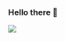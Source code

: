 ### Hello there 👋 
   
<a href="mailto:mainblnk@protonmail.com" target="_blank">
<img src="https://img.shields.io/badge/mainblnk@protonmail.com-purple?style=flat-roundedrectangle&logo=Gmail&logoColor=white" t=mail style="margin-bottom: 5px;" />

<!--
**nopBlink/nopBlink** is a ✨ _special_ ✨ repository because its `README.md` (this file) appears on your GitHub profile.
Here are some ideas to get you started:

- 🔭 I’m currently working on ...
- 🌱 I’m currently learning ...
- 👯 I’m looking to collaborate on ...
- 🤔 I’m looking for help with ...
- 💬 Ask me about ...
- 📫 How to reach me: ...
- 😄 Pronouns: ...
- ⚡ Fun fact: ...
-->

